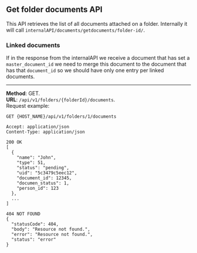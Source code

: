 ## Get folder documents API  
This API retrieves the list of all documents attached on a folder. Internally it will 
call `internalAPI/documents/getdocuments/folder-id/`. 
### Linked documents
If in the response from the internalAPI we receive a document that has set a `master_document_id`
we need to merge this document to the document that has that `document_id` so we should have
only one entry per linked documents.

---
__Method__: GET.  
__URL__: `/api/v1/folders/{folderId}/documents`.  
Request example:

```http request
GET {HOST_NAME}/api/v1/folders/1/documents

Accept: application/json 
Content-Type: application/json 

200 OK
[
  {
    "name": "John",
    "type": 51,
    "status": "pending",
    "uid": "5c3479c5eec12",
    "document_id": 12345,
    "documen_status": 1,
    "person_id": 123
  },
  ...
]

404 NOT FOUND
{
  "statusCode": 404,
  "body": "Resource not found.",
  "error": "Resource not found.",
  "status": "error"
}
```
